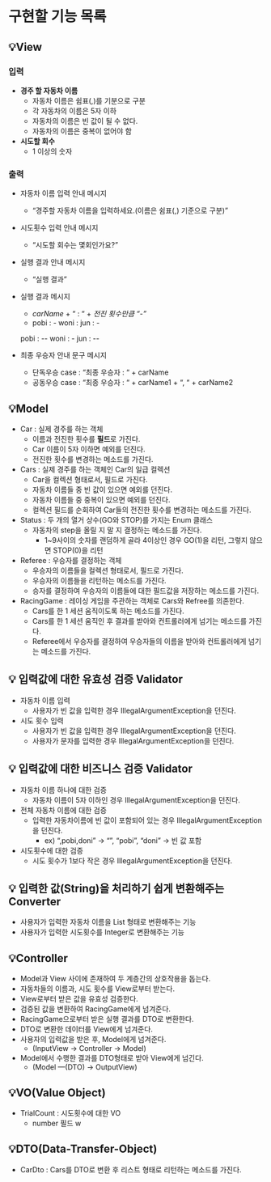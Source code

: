 # 구현할 기능 목록

## **💡View**

### **입력**

- **경주 할 자동차 이름**
    - 자동차 이름은 쉼표(,)를 기분으로 구분
    - 각 자동차의 이름은 5자 이하
    - 자동차의 이름은 빈 값이 될 수 없다.
    - 자동차의 이름은 중복이 없어야 함
- **시도할 회수**
    - 1 이상의 숫자

### 출력

- 자동차 이름 입력 안내 메시지
    - “경주할 자동차 이름을 입력하세요.(이름은 쉼표(,) 기준으로 구분)”
- 시도횟수 입력 안내 메시지
    - “시도할 회수는 몇회인가요?”
- 실행 결과 안내 메시지
    - “실행 결과”
- 실행 결과 메시지
    - *carName* + “ : “ + *전진 횟수만큼 “-”*
    - pobi : -
      woni :
      jun : -

  pobi : --
  woni : -
  jun : --
- 최종 우승자 안내 문구 메시지
    - 단독우승 case : “최종 우승자 : “ + carName
    - 공동우승 case : “최종 우승자 : “ + carName1 + “, “ + carName2

## **💡Model**

- Car : 실제 경주를 하는 객체
    - 이름과 전진한 횟수를 **필드**로 가진다.
    - Car 이름이 5자 이하면 예외를 던진다.
    - 전진한 횟수를 변경하는 메소드를 가진다.
- Cars : 실제 경주를 하는 객체인 Car의 일급 컬렉션
    - Car을 컬렉션 형태로서, 필드로 가진다.
    - 자동차 이름들 중 빈 값이 있으면 예외를 던진다.
    - 자동차 이름들 중 중복이 있으면 예외를 던진다.
    - 컬렉션 필드를 순회하여 Car들의 전진한 횟수를 변경하는 메소드를 가진다.
- Status : 두 개의 열거 상수(GO와 STOP)를 가지는 Enum 클래스
    - 자동차의 step을 올릴 지 말 지 결정하는 메소드를 가진다.
        - 1~9사이의 숫자를 랜덤하게 골라 4이상인 경우 GO(1)을 리턴, 그렇지 않으면 STOP(0)을 리턴
- Referee : 우승자를 결정하는 객체
    - 우승자의 이름들을 컬렉션 형태로서, 필드로 가진다.
    - 우승자의 이름들을 리턴하는 메소드를 가진다.
    - 승자를 결정하여 우승자의 이름들에 대한 필드값을 저장하는 메소드를 가진다.
- RacingGame : 레이싱 게임을 주관하는 객체로 Cars와 Refree를 의존한다.
    - Cars를 한 1 세션 움직이도록 하는 메소드를 가진다.
    - Cars를 한 1 세션 움직인 후 결과를 받아와 컨트롤러에게 넘기는 메소드를 가진다.
    - Referee에서 우승자를 결정하여 우승자들의 이름을 받아와 컨트롤러에게 넘기는 메소드를 가진다.

## 💡 입력값에 대한 유효성 검증 Validator

- 자동차 이름 입력
    - 사용자가 빈 값을 입력한 경우 IllegalArgumentException을 던진다.
- 시도 횟수 입력
    - 사용자가 빈 값을 입력한 경우 IllegalArgumentException을 던진다.
    - 사용자가 문자를 입력한 경우 IllegalArgumentException을 던진다.

## 💡 입력값에 대한 비즈니스 검증 Validator

- 자동차 이름 하나에 대한 검증
    - 자동차 이름이 5자 이하인 경우 IllegalArgumentException을 던진다.
- 전체 자동차 이름에 대한 검증
    - 입력한 자동차이름에 빈 값이 포함되어 있는 경우 IllegalArgumentException을 던진다.
        - ex) “,pobi,doni” → “”, “pobi”, “doni” → 빈 값 포함
- 시도횟수에 대한 검증
    - 시도 횟수가 1보다 작은 경우 IllegalArgumentException을 던진다.

## **💡 입력한 값(String)을 처리하기 쉽게 변환해주는 Converter**

- 사용자가 입력한 자동차 이름을 List<String> 형태로 변환해주는 기능
- 사용자가 입력한 시도횟수를 Integer로 변환해주는 기능

## 💡Controller

- Model과 View 사이에 존재하여 두 계층간의 상호작용을 돕는다.
- 자동차들의 이름과, 시도 횟수를 View로부터 받는다.
- View로부터 받은 값을 유효성 검증한다.
- 검증된 값을 변환하여 RacingGame에게 넘겨준다.
- RacingGame으로부터 받은 실행 결과를 DTO로 변환한다.
- DTO로 변환한 데이터를 View에게 넘겨준다.
- 사용자의 입력값을 받은 후, Model에게 넘겨준다.
    - (InputView → Controller → Model)
- Model에서 수행한 결과를 DTO형태로 받아 View에게 넘긴다.
    - (Model —(DTO) → OutputView)

## 💡VO(Value Object)

- TrialCount : 시도횟수에 대한 VO
    - number 필드
      w

## 💡DTO(Data-Transfer-Object)

- CarDto : Cars를 DTO로 변환 후 리스트 형태로 리턴하는 메소드를 가진다.